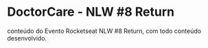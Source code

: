 # DoctorCare - NLW #8 Return

conteúdo do Evento Rocketseat NLW #8 Return, com todo conteúdo desenvolvido.
